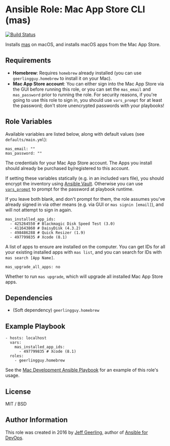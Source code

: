 # Ansible Role: Mac App Store CLI (mas)

[![Build Status](https://travis-ci.org/geerlingguy/ansible-role-mas.svg?branch=master)](https://travis-ci.org/geerlingguy/ansible-role-mas)

Installs [mas](https://github.com/mas-cli/mas) on macOS, and installs macOS apps from the Mac App Store.

## Requirements

  - **Homebrew**: Requires `homebrew` already installed (you can use `geerlingguy.homebrew` to install it on your Mac).
  - **Mac App Store account**: You can either sign into the Mac App Store via the GUI before running this role, or you can set the `mas_email` and `mas_password` prior to running the role. For security reasons, if you're going to use this role to sign in, you should use `vars_prompt` for at least the password; don't store unencrypted passwords with your playbooks!

## Role Variables

Available variables are listed below, along with default values (see `defaults/main.yml`):

    mas_email: ""
    mas_password: ""

The credentials for your Mac App Store account. The Apps you install should already be purchased by/registered to this account.

If setting these variables statically (e.g. in an included vars file), you should encrypt the inventory using [Ansible Vault](http://docs.ansible.com/ansible/playbooks_vault.html). Otherwise you can use [`vars_prompt`](http://docs.ansible.com/ansible/playbooks_prompts.html) to prompt for the password at playbook runtime.

If you leave both blank, and don't prompt for them, the role assumes you've already signed in via other means (e.g. via GUI or `mas signin [email]`), and will not attempt to sign in again.

    mas_installed_app_ids:
      - 425264550 # Blackmagic Disk Speed Test (3.0)
      - 411643860 # DaisyDisk (4.3.2)
      - 498486288 # Quick Resizer (1.9)
      - 497799835 # Xcode (8.1)

A list of apps to ensure are installed on the computer. You can get IDs for all your existing installed apps with `mas list`, and you can search for IDs with `mas search [App Name]`.

    mas_upgrade_all_apps: no

Whether to run `mas upgrade`, which will upgrade all installed Mac App Store apps.

## Dependencies

  - (Soft dependency) `geerlingguy.homebrew`

## Example Playbook

    - hosts: localhost
      vars:
        mas_installed_app_ids:
          - 497799835 # Xcode (8.1)
      roles:
        - geerlingguy.homebrew

See the [Mac Development Ansible Playbook](https://github.com/geerlingguy/mac-dev-playbook) for an example of this role's usage.

## License

MIT / BSD

## Author Information

This role was created in 2016 by [Jeff Geerling](http://www.jeffgeerling.com/), author of [Ansible for DevOps](https://www.ansiblefordevops.com/).
